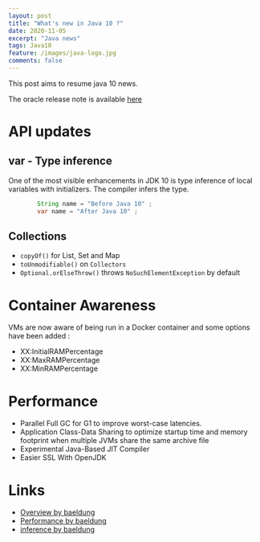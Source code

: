 ```yaml
---
layout: post
title: "What's new in Java 10 ?"
date: 2020-11-05
excerpt: "Java news"
tags: Java10
feature: /images/java-logo.jpg
comments: false
---
```


This post aims to resume java 10 news.

The oracle release note is available [here](https://www.oracle.com/java/technologies/javase/10-relnote-issues.html)

# API updates 

## var - Type inference

One of the most visible enhancements in JDK 10 is type inference of local variables with initializers. The compiler infers the type.

```java
        String name = "Before Java 10" ;
        var name = "After Java 10" ;
```

## Collections

- `copyOf()` for List, Set and Map
- `toUnmodifiable()` on `Collectors`
- `Optional.orElseThrow()` throws `NoSuchElementException` by default

# Container Awareness

VMs are now aware of being run in a Docker container and some options have been added :

- XX:InitialRAMPercentage
- XX:MaxRAMPercentage
- XX:MinRAMPercentage

# Performance

- Parallel Full GC for G1 to improve worst-case latencies.
- Application Class-Data Sharing to optimize startup time and memory footprint when multiple JVMs share the same archive file
- Experimental Java-Based JIT Compiler
- Easier SSL With OpenJDK


# Links

- [Overview by baeldung](https://www.baeldung.com/java-10-overview)
- [Performance by baeldung](https://www.baeldung.com/java-10-performance-improvements)
- [inference by baeldung](https://www.baeldung.com/java-10-local-variable-type-inference)
